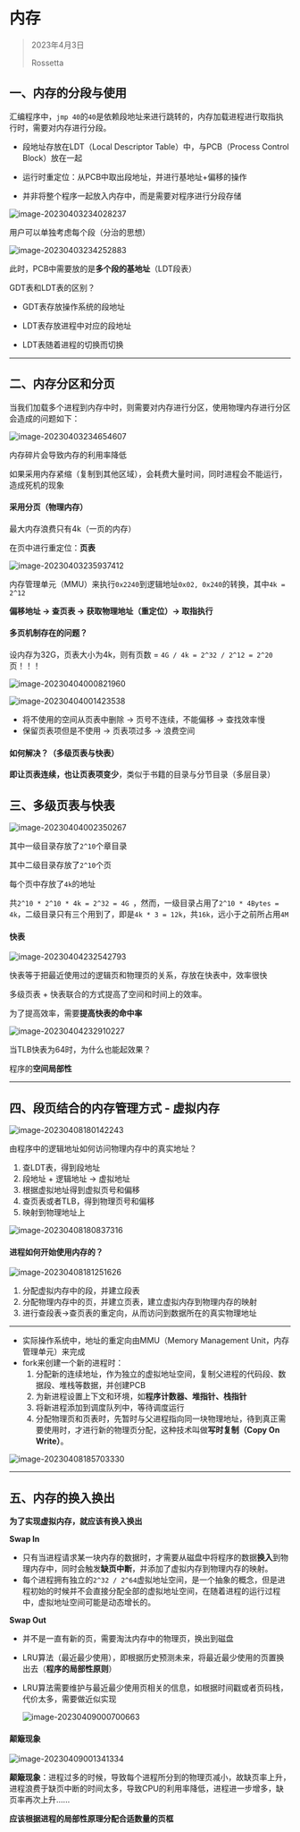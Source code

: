 # 内存

> 2023年4月3日
>
> Rossetta

## 一、内存的分段与使用

汇编程序中，`jmp 40`的`40`是依赖段地址来进行跳转的，内存加载进程进行取指执行时，需要对内存进行分段。

* 段地址存放在LDT（Local Descriptor Table）中，与PCB（Process Control Block）放在一起
* 运行时重定位：从PCB中取出段地址，并进行基地址+偏移的操作

* 并非将整个程序一起放入内存中，而是需要对程序进行分段存储

![image-20230403234028237](assets/image-20230403234028237.png)

用户可以单独考虑每个段（分治的思想）

![image-20230403234252883](assets/image-20230403234252883.png)

此时，PCB中需要放的是**多个段的基地址**（LDT段表）

GDT表和LDT表的区别？

* GDT表存放操作系统的段地址
* LDT表存放进程中对应的段地址

* LDT表随着进程的切换而切换

------

## 二、内存分区和分页

当我们加载多个进程到内存中时，则需要对内存进行分区，使用物理内存进行分区会造成的问题如下：

![image-20230403234654607](assets/image-20230403234654607.png)

内存碎片会导致内存的利用率降低

如果采用内存紧缩（复制到其他区域），会耗费大量时间，同时进程会不能运行，造成死机的现象

#### 采用分页（物理内存）

最大内存浪费只有4k（一页的内存）

在页中进行重定位：**页表**

![image-20230403235937412](assets/image-20230403235937412.png)

内存管理单元（MMU）来执行`0x2240`到逻辑地址`0x02, 0x240`的转换，其中`4k = 2^12`

**偏移地址 -> 查页表 -> 获取物理地址（重定位）-> 取指执行**

#### 多页机制存在的问题？

设内存为32G，页表大小为4k，则有页数 = `4G / 4k = 2^32 / 2^12 = 2^20`页！！！

![image-20230404000821960](assets/image-20230404000821960.png)

![image-20230404001423538](assets/image-20230404001423538.png)

* 将不使用的空间从页表中删除 -> 页号不连续，不能偏移 -> 查找效率慢
* 保留页表项但是不使用 -> 页表项过多 -> 浪费空间

#### 如何解决？（多级页表与快表）

**即让页表连续，也让页表项变少**，类似于书籍的目录与分节目录（多层目录）



## 三、多级页表与快表

![image-20230404002350267](assets/image-20230404002350267.png)

其中一级目录存放了`2^10`个章目录

其中二级目录存放了`2^10`个页

每个页中存放了`4k`的地址

共`2^10 * 2^10 * 4k = 2^32 = 4G `，然而，一级目录占用了`2^10 * 4Bytes = 4k`，二级目录只有三个用到了，即是`4k * 3 = 12k`，共`16k`，远小于之前所占用`4M`

#### 快表

![image-20230404232542793](assets/image-20230404232542793.png)

快表等于把最近使用过的逻辑页和物理页的关系，存放在快表中，效率很快

多级页表 + 快表联合的方式提高了空间和时间上的效率。

为了提高效率，需要**提高快表的命中率**

![image-20230404232910227](assets/image-20230404232910227.png)

当TLB快表为64时，为什么也能起效果？

程序的**空间局部性**

--------

## 四、段页结合的内存管理方式 - 虚拟内存

![image-20230408180142243](assets/image-20230408180142243.png)

由程序中的逻辑地址如何访问物理内存中的真实地址？

1. 查LDT表，得到段地址
2. 段地址 + 逻辑地址 -> 虚拟地址
3. 根据虚拟地址得到虚拟页号和偏移
4. 查页表或者TLB，得到物理页号和偏移
5. 映射到物理地址上

![image-20230408180837316](assets/image-20230408180837316.png)

#### 进程如何开始使用内存的？

![image-20230408181251626](assets/image-20230408181251626.png)

1. 分配虚拟内存中的段，并建立段表
2. 分配物理内存中的页，并建立页表，建立虚拟内存到物理内存的映射
3. 进行查段表->查页表的重定向，从而访问到数据所在的真实物理地址

---------

* 实际操作系统中，地址的重定向由MMU（Memory Management Unit，内存管理单元）来完成
* fork来创建一个新的进程时：
  1. 分配新的连续地址，作为独立的虚拟地址空间，复制父进程的代码段、数据段、堆栈等数据，并创建PCB
  2. 为新进程设置上下文和环境，如**程序计数器、堆指针、栈指针**
  3. 将新进程添加到调度队列中，等待调度运行
  4. 分配物理页和页表时，先暂时与父进程指向同一块物理地址，待到真正需要使用时，才进行新的物理页分配，这种技术叫做**写时复制（Copy On Write）**。

![image-20230408185703330](assets/image-20230408185703330.png)

---------

## 五、内存的换入换出

**为了实现虚拟内存，就应该有换入换出**

**Swap In**

* 只有当进程请求某一块内存的数据时，才需要从磁盘中将程序的数据**换入**到物理内存中，同时会触发**缺页中断**，并添加了虚拟内存到物理内存的映射。
* 每个进程拥有独立的`2^32 / 2^64`虚拟地址空间，是一个抽象的概念，但是进程初始的时候并不会直接分配全部的虚拟地址空间，在随着进程的运行过程中，虚拟地址空间可能是动态增长的。

**Swap Out**

* 并不是一直有新的页，需要淘汰内存中的物理页，换出到磁盘

* LRU算法（最近最少使用），即根据历史预测未来，将最近最少使用的页置换出去（**程序的局部性原则**）

* LRU算法需要维护与最近最少使用页相关的信息，如根据时间戳或者页码栈，代价太多，需要做近似实现

  ![image-20230409000700663](assets/image-20230409000700663.png)

#### 颠簸现象

![image-20230409001341334](assets/image-20230409001341334.png)

**颠簸现象**：进程过多的时候，导致每个进程所分到的物理页减小，故缺页率上升，进程浪费于缺页中断的时间太多，导致CPU的利用率降低，进程进一步增多，缺页率再次上升......

**应该根据进程的局部性原理分配合适数量的页框**